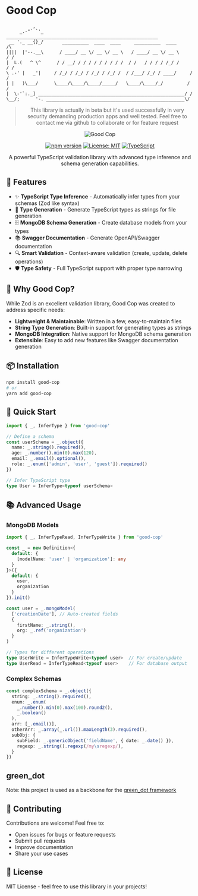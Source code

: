 # Good Cop

              ,   
         _.-"` `'_  _________________________________________________________
     __ '._ __{}_/       __________  ____  ____     __________  ____        /\
    ||||  |'--.__\      / ____/ __ \/ __ \/ __ \   / ____/ __ \/ __ \      / /
    |  L.(   ^ \^      / / __/ / / / / / / / / /  / /   / / / / /_/ /     / /
    \ .-' |   _'|     / /_/ / /_/ / /_/ / /_/ /  / /___/ /_/ / ____/     / /
    | |   )\___/      \____/\____/\____/_____/   \____/\____/_/         / /
    |  \-'`:._] _______________________________________________________/ /
    \__/;      '-. ____________________________________________________\/

<div align="center">

> This library is actually in beta but it's used successfully in very security demanding production apps and well tested. Feel free to contact me via github to collaborate or for feature request

![Good Cop](https://raw.githubusercontent.com/yourusername/good-cop/main/logo.png)

[![npm version](https://img.shields.io/npm/v/good-cop.svg)](https://www.npmjs.com/package/good-cop)
[![License: MIT](https://img.shields.io/badge/License-MIT-yellow.svg)](https://opensource.org/licenses/MIT)
[![TypeScript](https://img.shields.io/badge/TypeScript-Ready-blue.svg)](https://www.typescriptlang.org/)

A powerful TypeScript validation library with advanced type inference and schema generation capabilities.

</div>

## 🚀 Features

- ✨ **TypeScript Type Inference** - Automatically infer types from your schemas (Zod like syntax)
- 📝 **Type Generation** - Generate TypeScript types as strings for file generation
- 🗄️ **MongoDB Schema Generation** - Create database models from your types
- 📚 **Swagger Documentation** - Generate OpenAPI/Swagger documentation
- 🔍 **Smart Validation** - Context-aware validation (create, update, delete operations)
- 🛡️ **Type Safety** - Full TypeScript support with proper type narrowing

## 🤔 Why Good Cop?

While Zod is an excellent validation library, Good Cop was created to address specific needs:

- **Lightweight & Maintainable**: Written in a few, easy-to-maintain files
- **String Type Generation**: Built-in support for generating types as strings
- **MongoDB Integration**: Native support for MongoDB schema generation
- **Extensible**: Easy to add new features like Swagger documentation generation

## 📦 Installation

```bash
npm install good-cop
# or
yarn add good-cop
```

## 🎯 Quick Start

```typescript
import { _, InferType } from 'good-cop'

// Define a schema
const userSchema = _.object({
  name: _.string().required(),
  age: _.number().min(0).max(120),
  email: _.email().optional(),
  role: _.enum(['admin', 'user', 'guest']).required()
})

// Infer TypeScript type
type User = InferType<typeof userSchema>
```

## 📚 Advanced Usage

### MongoDB Models

```typescript
import { _, InferTypeRead, InferTypeWrite } from 'good-cop'

const _ = new Definition<{
  default: {
    [modelName: 'user' | 'organization']: any 
  }
}>({ 
  default: {
    user,
    organization
  } 
}).init()

const user = _.mongoModel(
  ['creationDate'], // Auto-created fields
  {
    firstName: _.string(),
    org: _.ref('organization')
  }
)

// Types for different operations
type UserWrite = InferTypeWrite<typeof user>  // For create/update
type UserRead = InferTypeRead<typeof user>    // For database output
```

### Complex Schemas

```typescript
const complexSchema = _.object({ 
  string: _.string().required(), 
  enum: _.enum(
    _.number().min(0).max(100).round2(),
    _.boolean()
  ),
  arr: [_.email()],
  otherArr: _.array(_.url()).maxLength(3).required(),
  subObj: {
    subField: _.genericObject('fieldName', { date: _.date() }),
    regexp: _.string().regexp(/my\sregexp/),
  }
})
```

## green_dot

Note: this project is used as a backbone for the [green_dot framework](https://github.com/topkat/green_dot)

## 🤝 Contributing

Contributions are welcome! Feel free to:
- Open issues for bugs or feature requests
- Submit pull requests
- Improve documentation
- Share your use cases

## 📄 License

MIT License - feel free to use this library in your projects!
